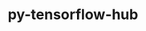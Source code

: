 ---
title: "py-tensorflow-hub"
layout: cache
categories: [package, develop]
meta: {"versions": ["0.12.0"], "compilers": ["gcc@=11.3.0", "gcc@=7.3.1"], "oss": ["amzn2", "ubuntu22.04"], "platforms": ["linux"], "targets": ["ivybridge", "x86_64_v3"], "stacks": ["ml-linux-x86_64-cpu", "ml-linux-x86_64-cuda", "ml-linux-x86_64-rocm", "root"], "num_specs": 23, "num_specs_by_stack": {"root": 23, "ml-linux-x86_64-cuda": 11, "ml-linux-x86_64-cpu": 11, "ml-linux-x86_64-rocm": 11}}
spec_details: [{"hash": "h5skeix5krirvfmo4myalmlrxdapbscj", "compiler": "gcc@=7.3.1", "versions": ["0.12.0"], "os": "amzn2", "platform": "linux", "target": "ivybridge", "variants": ["build_system=generic", "patches=e0dd39d"], "stacks": ["root"], "size": "-", "tarball": "https://binaries.spack.io/develop/build_cache/linux-amzn2-ivybridge/gcc-7.3.1/py-tensorflow-hub-0.12.0/linux-amzn2-ivybridge-gcc-7.3.1-py-tensorflow-hub-0.12.0-h5skeix5krirvfmo4myalmlrxdapbscj.spack"}, {"hash": "63oy2kixvcjmseupkfd3b7wdgahwsggf", "compiler": "gcc@=7.3.1", "versions": ["0.12.0"], "os": "amzn2", "platform": "linux", "target": "ivybridge", "variants": ["build_system=generic", "patches=e0dd39d"], "stacks": ["root"], "size": "-", "tarball": "https://binaries.spack.io/develop/build_cache/linux-amzn2-ivybridge/gcc-7.3.1/py-tensorflow-hub-0.12.0/linux-amzn2-ivybridge-gcc-7.3.1-py-tensorflow-hub-0.12.0-63oy2kixvcjmseupkfd3b7wdgahwsggf.spack"}, {"hash": "nei4jnhif5lvz4uqmqcfbmpkhfkrimot", "compiler": "gcc@=7.3.1", "versions": ["0.12.0"], "os": "amzn2", "platform": "linux", "target": "ivybridge", "variants": ["build_system=generic", "patches=e0dd39d"], "stacks": ["root"], "size": "-", "tarball": "https://binaries.spack.io/develop/build_cache/linux-amzn2-ivybridge/gcc-7.3.1/py-tensorflow-hub-0.12.0/linux-amzn2-ivybridge-gcc-7.3.1-py-tensorflow-hub-0.12.0-nei4jnhif5lvz4uqmqcfbmpkhfkrimot.spack"}, {"hash": "xghqto757flhiqijivav2vqcdaksu4aa", "compiler": "gcc@=7.3.1", "versions": ["0.12.0"], "os": "amzn2", "platform": "linux", "target": "x86_64_v3", "variants": ["build_system=generic", "patches=e0dd39d"], "stacks": ["root"], "size": "-", "tarball": "https://binaries.spack.io/develop/build_cache/linux-amzn2-x86_64_v3/gcc-7.3.1/py-tensorflow-hub-0.12.0/linux-amzn2-x86_64_v3-gcc-7.3.1-py-tensorflow-hub-0.12.0-xghqto757flhiqijivav2vqcdaksu4aa.spack"}, {"hash": "2vdxopb74x7x2mwfpwl6t2olw5dmnw7x", "compiler": "gcc@=7.3.1", "versions": ["0.12.0"], "os": "amzn2", "platform": "linux", "target": "x86_64_v3", "variants": ["build_system=generic", "patches=e0dd39d"], "stacks": ["root"], "size": "-", "tarball": "https://binaries.spack.io/develop/build_cache/linux-amzn2-x86_64_v3/gcc-7.3.1/py-tensorflow-hub-0.12.0/linux-amzn2-x86_64_v3-gcc-7.3.1-py-tensorflow-hub-0.12.0-2vdxopb74x7x2mwfpwl6t2olw5dmnw7x.spack"}, {"hash": "ijp3vv7h2giuxn63hdk4gs2jpwdb5p3b", "compiler": "gcc@=7.3.1", "versions": ["0.12.0"], "os": "amzn2", "platform": "linux", "target": "x86_64_v3", "variants": ["build_system=generic", "patches=e0dd39d"], "stacks": ["root"], "size": "-", "tarball": "https://binaries.spack.io/develop/build_cache/linux-amzn2-x86_64_v3/gcc-7.3.1/py-tensorflow-hub-0.12.0/linux-amzn2-x86_64_v3-gcc-7.3.1-py-tensorflow-hub-0.12.0-ijp3vv7h2giuxn63hdk4gs2jpwdb5p3b.spack"}, {"hash": "4lqvrn3x7fvnjwxbcxczsw33k3lshrxu", "compiler": "gcc@=7.3.1", "versions": ["0.12.0"], "os": "amzn2", "platform": "linux", "target": "x86_64_v3", "variants": ["build_system=generic", "patches=e0dd39d"], "stacks": ["root"], "size": "-", "tarball": "https://binaries.spack.io/develop/build_cache/linux-amzn2-x86_64_v3/gcc-7.3.1/py-tensorflow-hub-0.12.0/linux-amzn2-x86_64_v3-gcc-7.3.1-py-tensorflow-hub-0.12.0-4lqvrn3x7fvnjwxbcxczsw33k3lshrxu.spack"}, {"hash": "p7pudpx6ntqe5l2qzeq62dcnl7v22lge", "compiler": "gcc@=7.3.1", "versions": ["0.12.0"], "os": "amzn2", "platform": "linux", "target": "x86_64_v3", "variants": ["patches=e0dd39d"], "stacks": ["root"], "size": "-", "tarball": "https://binaries.spack.io/develop/build_cache/linux-amzn2-x86_64_v3/gcc-7.3.1/py-tensorflow-hub-0.12.0/linux-amzn2-x86_64_v3-gcc-7.3.1-py-tensorflow-hub-0.12.0-p7pudpx6ntqe5l2qzeq62dcnl7v22lge.spack"}, {"hash": "ztir33cv2wio6phq5gzlw3fqhqgedfxg", "compiler": "gcc@=7.3.1", "versions": ["0.12.0"], "os": "amzn2", "platform": "linux", "target": "x86_64_v3", "variants": ["build_system=generic", "patches=e0dd39d"], "stacks": ["root"], "size": "-", "tarball": "https://binaries.spack.io/develop/build_cache/linux-amzn2-x86_64_v3/gcc-7.3.1/py-tensorflow-hub-0.12.0/linux-amzn2-x86_64_v3-gcc-7.3.1-py-tensorflow-hub-0.12.0-ztir33cv2wio6phq5gzlw3fqhqgedfxg.spack"}, {"hash": "v6zcmnqj4tul3wrj5gfqdfgn44jhxoz6", "compiler": "gcc@=7.3.1", "versions": ["0.12.0"], "os": "amzn2", "platform": "linux", "target": "x86_64_v3", "variants": ["build_system=generic", "patches=e0dd39d"], "stacks": ["root"], "size": "-", "tarball": "https://binaries.spack.io/develop/build_cache/linux-amzn2-x86_64_v3/gcc-7.3.1/py-tensorflow-hub-0.12.0/linux-amzn2-x86_64_v3-gcc-7.3.1-py-tensorflow-hub-0.12.0-v6zcmnqj4tul3wrj5gfqdfgn44jhxoz6.spack"}, {"hash": "qsejrwlltuwh4y64fpimj5j3vbhseoop", "compiler": "gcc@=7.3.1", "versions": ["0.12.0"], "os": "amzn2", "platform": "linux", "target": "x86_64_v3", "variants": ["build_system=generic", "patches=e0dd39d"], "stacks": ["root"], "size": "-", "tarball": "https://binaries.spack.io/develop/build_cache/linux-amzn2-x86_64_v3/gcc-7.3.1/py-tensorflow-hub-0.12.0/linux-amzn2-x86_64_v3-gcc-7.3.1-py-tensorflow-hub-0.12.0-qsejrwlltuwh4y64fpimj5j3vbhseoop.spack"}, {"hash": "6vgq57fsdzyp7pm7nlk5sjrxhzz625um", "compiler": "gcc@=7.3.1", "versions": ["0.12.0"], "os": "amzn2", "platform": "linux", "target": "x86_64_v3", "variants": ["patches=e0dd39d"], "stacks": ["root"], "size": "-", "tarball": "https://binaries.spack.io/develop/build_cache/linux-amzn2-x86_64_v3/gcc-7.3.1/py-tensorflow-hub-0.12.0/linux-amzn2-x86_64_v3-gcc-7.3.1-py-tensorflow-hub-0.12.0-6vgq57fsdzyp7pm7nlk5sjrxhzz625um.spack"}, {"hash": "rlqhhhqdizuoezaebpywpgqbpftqqrto", "compiler": "gcc@=11.3.0", "versions": ["0.12.0"], "os": "ubuntu22.04", "platform": "linux", "target": "x86_64_v3", "variants": ["build_system=generic", "patches=e0dd39d"], "stacks": ["ml-linux-x86_64-cuda", "ml-linux-x86_64-cpu", "root", "ml-linux-x86_64-rocm"], "size": "-", "tarball": "https://binaries.spack.io/develop/build_cache/linux-ubuntu22.04-x86_64_v3/gcc-11.3.0/py-tensorflow-hub-0.12.0/linux-ubuntu22.04-x86_64_v3-gcc-11.3.0-py-tensorflow-hub-0.12.0-rlqhhhqdizuoezaebpywpgqbpftqqrto.spack"}, {"hash": "7wfpfvu2uhbed4pdajemmede2vswl3cx", "compiler": "gcc@=11.3.0", "versions": ["0.12.0"], "os": "ubuntu22.04", "platform": "linux", "target": "x86_64_v3", "variants": ["build_system=generic", "patches=e0dd39d"], "stacks": ["ml-linux-x86_64-cuda", "ml-linux-x86_64-cpu", "root", "ml-linux-x86_64-rocm"], "size": "-", "tarball": "https://binaries.spack.io/develop/build_cache/linux-ubuntu22.04-x86_64_v3/gcc-11.3.0/py-tensorflow-hub-0.12.0/linux-ubuntu22.04-x86_64_v3-gcc-11.3.0-py-tensorflow-hub-0.12.0-7wfpfvu2uhbed4pdajemmede2vswl3cx.spack"}, {"hash": "hsufqioz3mndlcxj44m67kh3hooztuir", "compiler": "gcc@=11.3.0", "versions": ["0.12.0"], "os": "ubuntu22.04", "platform": "linux", "target": "x86_64_v3", "variants": ["build_system=generic", "patches=e0dd39d"], "stacks": ["ml-linux-x86_64-cuda", "ml-linux-x86_64-cpu", "root", "ml-linux-x86_64-rocm"], "size": "-", "tarball": "https://binaries.spack.io/develop/build_cache/linux-ubuntu22.04-x86_64_v3/gcc-11.3.0/py-tensorflow-hub-0.12.0/linux-ubuntu22.04-x86_64_v3-gcc-11.3.0-py-tensorflow-hub-0.12.0-hsufqioz3mndlcxj44m67kh3hooztuir.spack"}, {"hash": "rw7h3qwps3x6hmztgjapetgdao54z65l", "compiler": "gcc@=11.3.0", "versions": ["0.12.0"], "os": "ubuntu22.04", "platform": "linux", "target": "x86_64_v3", "variants": ["build_system=generic", "patches=e0dd39d"], "stacks": ["ml-linux-x86_64-cuda", "ml-linux-x86_64-cpu", "root", "ml-linux-x86_64-rocm"], "size": "-", "tarball": "https://binaries.spack.io/develop/build_cache/linux-ubuntu22.04-x86_64_v3/gcc-11.3.0/py-tensorflow-hub-0.12.0/linux-ubuntu22.04-x86_64_v3-gcc-11.3.0-py-tensorflow-hub-0.12.0-rw7h3qwps3x6hmztgjapetgdao54z65l.spack"}, {"hash": "oglolaludwqw5nplzlwbp6krfrzlygsm", "compiler": "gcc@=11.3.0", "versions": ["0.12.0"], "os": "ubuntu22.04", "platform": "linux", "target": "x86_64_v3", "variants": ["build_system=generic", "patches=e0dd39d"], "stacks": ["ml-linux-x86_64-cuda", "ml-linux-x86_64-cpu", "root", "ml-linux-x86_64-rocm"], "size": "-", "tarball": "https://binaries.spack.io/develop/build_cache/linux-ubuntu22.04-x86_64_v3/gcc-11.3.0/py-tensorflow-hub-0.12.0/linux-ubuntu22.04-x86_64_v3-gcc-11.3.0-py-tensorflow-hub-0.12.0-oglolaludwqw5nplzlwbp6krfrzlygsm.spack"}, {"hash": "couiwtlarkjdjzbppcrbn5ntq2kijhx2", "compiler": "gcc@=11.3.0", "versions": ["0.12.0"], "os": "ubuntu22.04", "platform": "linux", "target": "x86_64_v3", "variants": ["build_system=generic", "patches=e0dd39d"], "stacks": ["ml-linux-x86_64-cuda", "ml-linux-x86_64-cpu", "root", "ml-linux-x86_64-rocm"], "size": "-", "tarball": "https://binaries.spack.io/develop/build_cache/linux-ubuntu22.04-x86_64_v3/gcc-11.3.0/py-tensorflow-hub-0.12.0/linux-ubuntu22.04-x86_64_v3-gcc-11.3.0-py-tensorflow-hub-0.12.0-couiwtlarkjdjzbppcrbn5ntq2kijhx2.spack"}, {"hash": "bxjwi6nx3bq5zg32pv7tmdo57qvdgoef", "compiler": "gcc@=11.3.0", "versions": ["0.12.0"], "os": "ubuntu22.04", "platform": "linux", "target": "x86_64_v3", "variants": ["build_system=generic", "patches=e0dd39d"], "stacks": ["ml-linux-x86_64-cuda", "ml-linux-x86_64-cpu", "root", "ml-linux-x86_64-rocm"], "size": "-", "tarball": "https://binaries.spack.io/develop/build_cache/linux-ubuntu22.04-x86_64_v3/gcc-11.3.0/py-tensorflow-hub-0.12.0/linux-ubuntu22.04-x86_64_v3-gcc-11.3.0-py-tensorflow-hub-0.12.0-bxjwi6nx3bq5zg32pv7tmdo57qvdgoef.spack"}, {"hash": "f3ih3v6xrihbqgxieu47bvybywki252g", "compiler": "gcc@=11.3.0", "versions": ["0.12.0"], "os": "ubuntu22.04", "platform": "linux", "target": "x86_64_v3", "variants": ["build_system=generic", "patches=e0dd39d"], "stacks": ["ml-linux-x86_64-cuda", "ml-linux-x86_64-cpu", "root", "ml-linux-x86_64-rocm"], "size": "-", "tarball": "https://binaries.spack.io/develop/build_cache/linux-ubuntu22.04-x86_64_v3/gcc-11.3.0/py-tensorflow-hub-0.12.0/linux-ubuntu22.04-x86_64_v3-gcc-11.3.0-py-tensorflow-hub-0.12.0-f3ih3v6xrihbqgxieu47bvybywki252g.spack"}, {"hash": "nxksfzy3txhn3fn73swop2w5v6qaocxq", "compiler": "gcc@=11.3.0", "versions": ["0.12.0"], "os": "ubuntu22.04", "platform": "linux", "target": "x86_64_v3", "variants": ["build_system=generic", "patches=e0dd39d"], "stacks": ["ml-linux-x86_64-cuda", "ml-linux-x86_64-cpu", "root", "ml-linux-x86_64-rocm"], "size": "-", "tarball": "https://binaries.spack.io/develop/build_cache/linux-ubuntu22.04-x86_64_v3/gcc-11.3.0/py-tensorflow-hub-0.12.0/linux-ubuntu22.04-x86_64_v3-gcc-11.3.0-py-tensorflow-hub-0.12.0-nxksfzy3txhn3fn73swop2w5v6qaocxq.spack"}, {"hash": "eiepzutt3dnbhwqdjfyyu3fpik3zbeqi", "compiler": "gcc@=11.3.0", "versions": ["0.12.0"], "os": "ubuntu22.04", "platform": "linux", "target": "x86_64_v3", "variants": ["build_system=generic", "patches=e0dd39d"], "stacks": ["ml-linux-x86_64-cuda", "ml-linux-x86_64-cpu", "root", "ml-linux-x86_64-rocm"], "size": "-", "tarball": "https://binaries.spack.io/develop/build_cache/linux-ubuntu22.04-x86_64_v3/gcc-11.3.0/py-tensorflow-hub-0.12.0/linux-ubuntu22.04-x86_64_v3-gcc-11.3.0-py-tensorflow-hub-0.12.0-eiepzutt3dnbhwqdjfyyu3fpik3zbeqi.spack"}, {"hash": "waqruy6nalv2rqjsxthgjgmrkzno6yks", "compiler": "gcc@=11.3.0", "versions": ["0.12.0"], "os": "ubuntu22.04", "platform": "linux", "target": "x86_64_v3", "variants": ["build_system=generic", "patches=e0dd39d"], "stacks": ["ml-linux-x86_64-cuda", "ml-linux-x86_64-cpu", "root", "ml-linux-x86_64-rocm"], "size": "-", "tarball": "https://binaries.spack.io/develop/build_cache/linux-ubuntu22.04-x86_64_v3/gcc-11.3.0/py-tensorflow-hub-0.12.0/linux-ubuntu22.04-x86_64_v3-gcc-11.3.0-py-tensorflow-hub-0.12.0-waqruy6nalv2rqjsxthgjgmrkzno6yks.spack"}]
---